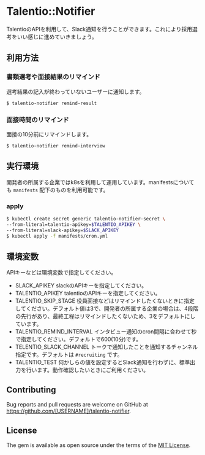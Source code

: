 # Talentio::Notifier

TalentioのAPIを利用して、Slack通知を行うことができます。これにより採用選考をいい感じに進めていきましょう。

## 利用方法

### 書類選考や面接結果のリマインド

選考結果の記入が終わっていないユーザーに通知します。

```
$ talentio-notifier remind-result
```

### 面接時間のリマインド

面接の10分前にリマインドします。

```
$ talentio-notifier remind-interview
```


## 実行環境

開発者の所属する企業ではk8sを利用して運用しています。manifestsについても `manifests` 配下のものを利用可能です。

### apply
```bash
$ kubectl create secret generic talentio-notifier-secret \
--from-literal=talentio-apikey=$TALENTIO_APIKEY \
--from-literal=slack-apikey=$SLACK_APIKEY
$ kubectl apply -f manifests/cron.yml
```

## 環境変数

APIキーなどは環境変数で指定してください。

- SLACK_APIKEY
slackのAPIキーを指定してください。
- TALENTIO_APIKEY
talentioのAPIキーを指定してください。
- TALENTIO_SKIP_STAGE
役員面接などはリマインドしたくないときに指定してください。デフォルト値は3で、開発者の所属する企業の場合は、4段階の先行があり、最終工程はリマインドしたくないため、3をデフォルトにしています。
- TALENTIO_REMIND_INTERVAL
インタビュー通知のcron間隔に合わせて秒で指定してください。デフォルトで600(10分)です。
- TELENTIO_SLACK_CHANNEL
トークで通知したことを通知するチャンネル指定です。デフォルトは `#recruiting` です。
- TALENTIO_TEST
何かしらの値を設定するとSlack通知を行わずに、標準出力を行います。動作確認したいときにご利用ください。

## Contributing

Bug reports and pull requests are welcome on GitHub at https://github.com/[USERNAME]/talentio-notifier.


## License

The gem is available as open source under the terms of the [MIT License](https://opensource.org/licenses/MIT).
